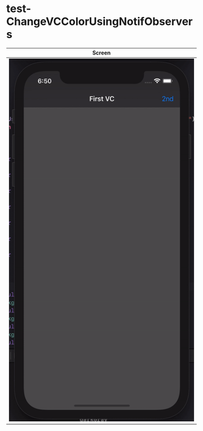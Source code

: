 # test-ChangeVCColorUsingNotifObservers


| Screen |  
| --- |  
| ![](https://github.com/jervygu/test-ChangeVCColorUsingNotifObservers/blob/master/screenshot/ChangeColorVC.gif?raw=true) |
